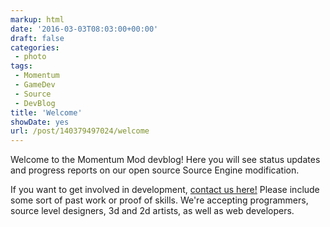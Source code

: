 ```yaml
---
markup: html
date: '2016-03-03T08:03:00+00:00'
draft: false
categories:
 - photo
tags: 
 - Momentum
 - GameDev
 - Source
 - DevBlog
title: 'Welcome'
showDate: yes
url: /post/140379497024/welcome
---
```


<p>Welcome to the Momentum Mod devblog! Here you will see status updates and progress reports on our open source Source Engine modification.

If you want to get involved in development, <a href="https://discord.gg/momentummod"> contact us here!</a> Please include some sort of past work or proof of skills. We're accepting programmers, source level designers, 3d and 2d artists, as well as web developers.</p>
